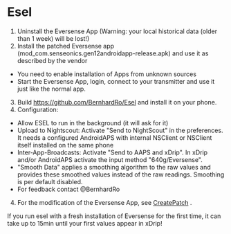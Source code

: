 # Esel

1. Uninstall the Eversense App (Warning: your local historical data (older than 1 week) will be lost!)
2. Install the patched Eversense app (mod_com.senseonics.gen12androidapp-release.apk) and use it as described by the vendor
  * You need to enable installation of Apps from unknown sources
  * Start the Eversense App, login, connect to your transmitter and use it just like the normal app.
3. Build https://github.com/BernhardRo/Esel and install it on your phone.
4. Configuration:
  * Allow ESEL to run in the background (it will ask for it)
  * Upload to Nightscout: Activate "Send to NightScout" in the preferences. It needs a configured AndroidAPS with internal NSClient or NSClient itself installed on the same phone
  * Inter-App-Broadcasts: Activate "Send to AAPS and xDrip". In xDrip and/or AndroidAPS activate the input method "640g/Eversense".
  * "Smooth Data" applies a smoothing algorithm to the raw values and provides these smoothed values instead of the raw readings. Smoothing is per default disabled.
  * For feedback contact @BernhardRo
4. For the modification of the Eversense App, see [CreatePatch](./CreatePatch.md) .

If you run esel with a fresh installation of Eversense for the first time, it can take up to 15min until your first values appear in xDrip!
